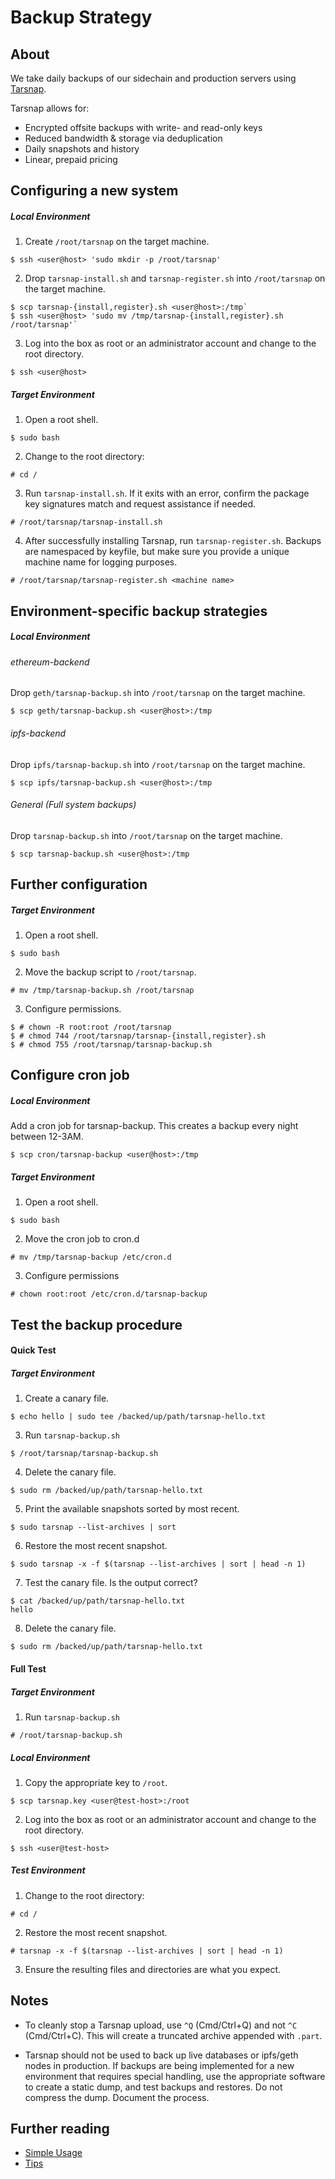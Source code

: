 # Backup Strategy

## About

We take daily backups of our sidechain and production servers using [Tarsnap][1].

Tarsnap allows for:

* Encrypted offsite backups with write- and read-only keys
* Reduced bandwidth & storage via deduplication
* Daily snapshots and history
* Linear, prepaid pricing

## Configuring a new system

##### Local Environment

1. Create `/root/tarsnap` on the target machine.

`$ ssh <user@host> 'sudo mkdir -p /root/tarsnap'`

2. Drop `tarsnap-install.sh` and `tarsnap-register.sh` into `/root/tarsnap` on the target machine.

```
$ scp tarsnap-{install,register}.sh <user@host>:/tmp`
$ ssh <user@host> 'sudo mv /tmp/tarsnap-{install,register}.sh /root/tarsnap'`
```

3. Log into the box as root or an administrator account and change to the root directory.

`$ ssh <user@host>`

##### Target Environment

1. Open a root shell.

`$ sudo bash`

2. Change to the root directory:

`# cd /`

3. Run `tarsnap-install.sh`. If it exits with an error, confirm the package key signatures match and request assistance if needed.

`# /root/tarsnap/tarsnap-install.sh`

4. After successfully installing Tarsnap, run `tarsnap-register.sh`. Backups are namespaced by keyfile, but make sure you provide a unique machine name for logging purposes.

`# /root/tarsnap/tarsnap-register.sh <machine name>`

## Environment-specific backup strategies

##### Local Environment

###### ethereum-backend

Drop `geth/tarsnap-backup.sh` into `/root/tarsnap` on the target machine.

`$ scp geth/tarsnap-backup.sh <user@host>:/tmp`

###### ipfs-backend

Drop `ipfs/tarsnap-backup.sh` into `/root/tarsnap` on the target machine.

`$ scp ipfs/tarsnap-backup.sh <user@host>:/tmp`

###### General (Full system backups)

Drop `tarsnap-backup.sh` into `/root/tarsnap` on the target machine.

`$ scp tarsnap-backup.sh <user@host>:/tmp`

## Further configuration

##### Target Environment

1. Open a root shell.

`$ sudo bash`

2. Move the backup script to `/root/tarsnap`.

`# mv /tmp/tarsnap-backup.sh /root/tarsnap`

3. Configure permissions.

```
$ # chown -R root:root /root/tarsnap
$ # chmod 744 /root/tarsnap/tarsnap-{install,register}.sh
$ # chmod 755 /root/tarsnap/tarsnap-backup.sh
```

## Configure cron job

##### Local Environment

Add a cron job for tarsnap-backup.
This creates a backup every night between 12-3AM.

`$ scp cron/tarsnap-backup <user@host>:/tmp`


##### Target Environment

1. Open a root shell.

`$ sudo bash`

2. Move the cron job to cron.d

`# mv /tmp/tarsnap-backup /etc/cron.d`

3. Configure permissions

`# chown root:root /etc/cron.d/tarsnap-backup` 

## Test the backup procedure

#### Quick Test

##### Target Environment

1. Create a canary file.

`$ echo hello | sudo tee /backed/up/path/tarsnap-hello.txt`

3. Run `tarsnap-backup.sh`

`$ /root/tarsnap/tarsnap-backup.sh`

4. Delete the canary file.

`$ sudo rm /backed/up/path/tarsnap-hello.txt`

5. Print the available snapshots sorted by most recent.

`$ sudo tarsnap --list-archives | sort`

6. Restore the most recent snapshot.

`$ sudo tarsnap -x -f $(tarsnap --list-archives | sort | head -n 1)`

7. Test the canary file. Is the output correct?

```
$ cat /backed/up/path/tarsnap-hello.txt
hello
```

8. Delete the canary file.

`$ sudo rm /backed/up/path/tarsnap-hello.txt`

#### Full Test

##### Target Environment

1. Run `tarsnap-backup.sh`

`# /root/tarsnap-backup.sh`

##### Local Environment

1. Copy the appropriate key to `/root`.

`$ scp tarsnap.key <user@test-host>:/root`

2. Log into the box as root or an administrator account and change to the root directory.

`$ ssh <user@test-host>`

##### Test Environment

1. Change to the root directory:

`# cd /`

2. Restore the most recent snapshot.

`# tarsnap -x -f $(tarsnap --list-archives | sort | head -n 1)`

3. Ensure the resulting files and directories are what you expect.

## Notes

* To cleanly stop a Tarsnap upload, use `^Q` (Cmd/Ctrl+Q) and not `^C` (Cmd/Ctrl+C). This will create a truncated archive appended with `.part`.

* Tarsnap should not be used to back up live databases or ipfs/geth nodes in production. If backups are being implemented for a new environment that requires special handling, use the appropriate software to create a static dump, and test backups and restores. Do not compress the dump. Document the process.

## Further reading

* [Simple Usage][2]
* [Tips][3]

[1]: https://www.tarsnap.com/ "Tarsnap"
[2]: https://www.tarsnap.com/simple-usage.html "Simple Usage"
[3]: https://www.tarsnap.com/tips.html "Tips"

